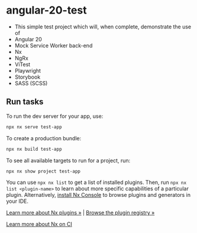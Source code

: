 # angular-20-test

- This simple test project which will, when complete, demonstrate the use of
- Angular 20
- Mock Service Worker back-end
- Nx
- NgRx
- ViTest
- Playwright
- Storybook
- SASS (SCSS)

## Run tasks

To run the dev server for your app, use:

```sh
npx nx serve test-app
```

To create a production bundle:

```sh
npx nx build test-app
```

To see all available targets to run for a project, run:

```sh
npx nx show project test-app
```

You can use `npx nx list` to get a list of installed plugins. Then, run `npx nx list <plugin-name>` to learn about more specific capabilities of a particular plugin. Alternatively, [install Nx Console](https://nx.dev/getting-started/editor-setup?utm_source=nx_project&utm_medium=readme&utm_campaign=nx_projects) to browse plugins and generators in your IDE.

[Learn more about Nx plugins &raquo;](https://nx.dev/concepts/nx-plugins?utm_source=nx_project&utm_medium=readme&utm_campaign=nx_projects) | [Browse the plugin registry &raquo;](https://nx.dev/plugin-registry?utm_source=nx_project&utm_medium=readme&utm_campaign=nx_projects)

[Learn more about Nx on CI](https://nx.dev/ci/intro/ci-with-nx#ready-get-started-with-your-provider?utm_source=nx_project&utm_medium=readme&utm_campaign=nx_projects)
